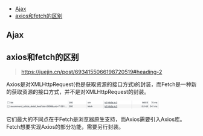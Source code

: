 - [Ajax](#ajax)
- [axios和fetch的区别](#axios和fetch的区别)

## Ajax


## axios和fetch的区别
> https://juejin.cn/post/6934155066198720519#heading-2

Axios是对XMLHttpRequest(也是获取资源的接口方式)的封装，而Fetch是一种新的获取资源的接口方式，并不是对XMLHttpRequest的封装。

<img src='./picture/request/requestType.png' width=80%/>

它们最大的不同点在于Fetch是浏览器原生支持，而Axios需要引入Axios库。Fetch想要实现Axios的部分功能，需要另行封装。